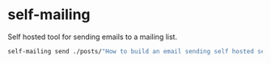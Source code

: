# self-mailing
Self hosted tool for sending emails to a mailing list.

``` bash
self-mailing send ./posts/"How to build an email sending self hosted server.md" to ./list.json --sendgrid
```
